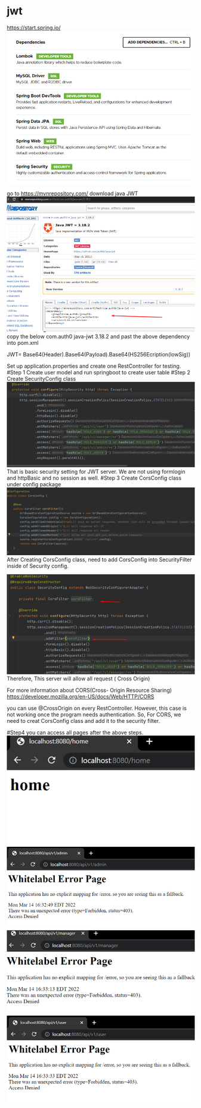 # jwt
https://start.spring.io/
![img.png](img.png)

go to https://mvnrepository.com/
download java JWT 
![img_1.png](img_1.png)
copy the below
<dependency>
<groupId>com.auth0</groupId>
<artifactId>java-jwt</artifactId>
<version>3.18.2</version>
</dependency>
and past the above dependency into pom.xml

JWT= Base64(Header).Base64(Payload).Base64(HS256Ecription(lowSig))

Set up application.properties
and create one RestController for testing.
#Step 1
Create user model and run springboot to create user table
#Step 2
Create SecurityConfig class
![img_2.png](img_2.png) 
That is basic security setting for JWT server.
We are not using formlogin and httpBasic and no session as well.
#Step 3
Create CorsConfig class under config package
![img_3.png](img_3.png)
After Creating CorsConfig class, need to add CorsConfig
into SecurityFilter inside of Security config.

![img_4.png](img_4.png)
Therefore, This server will allow all request ( Cross Origin)

For more information about CORS(Cross- Origin Resource Sharing)
https://developer.mozilla.org/en-US/docs/Web/HTTP/CORS

you can use @CrossOrigin on every RestController. However, this case is not working
once the program needs authentication. So, For CORS, we need to creat CorsConfig class
and add it to the security filter.

#Step4
you can access all pages after the above steps.
![img_5.png](img_5.png)
![img_6.png](img_6.png)
![img_7.png](img_7.png)
![img_8.png](img_8.png)




